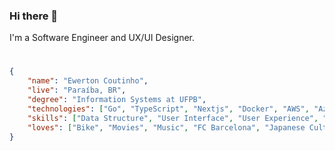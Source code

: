 ### Hi there 👋

I'm a Software Engineer and UX/UI Designer.

#

```JSON
{
    "name": "Ewerton Coutinho",
    "live": "Paraíba, BR",
    "degree": "Information Systems at UFPB",
    "technologies": ["Go", "TypeScript", "Nextjs", "Docker", "AWS", "Azure"],
    "skills": ["Data Structure", "User Interface", "User Experience", "Microservices", "Responsive Web Design"],
    "loves": ["Bike", "Movies", "Music", "FC Barcelona", "Japanese Culture"]
}
```
